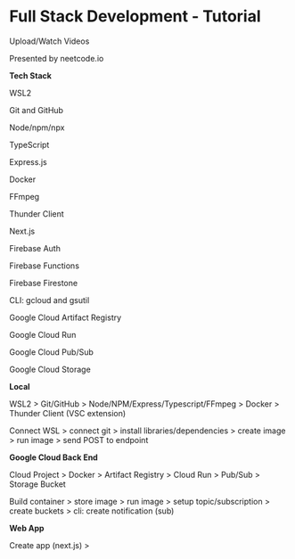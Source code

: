 # Full Stack Development - Tutorial
Upload/Watch Videos

Presented by neetcode.io

**Tech Stack**

WSL2

Git and GitHub

Node/npm/npx

TypeScript

Express.js

Docker

FFmpeg

Thunder Client

Next.js

Firebase Auth

Firebase Functions

Firebase Firestone

CLI: gcloud and gsutil

Google Cloud Artifact Registry

Google Cloud Run

Google Cloud Pub/Sub

Google Cloud Storage

**Local**

WSL2 > Git/GitHub > Node/NPM/Express/Typescript/FFmpeg > Docker > Thunder Client (VSC extension)

Connect WSL > connect git > install libraries/dependencies > create image > run image > send POST to endpoint

**Google Cloud Back End**

Cloud Project > Docker > Artifact Registry > Cloud Run > Pub/Sub > Storage Bucket

Build container > store image > run image > setup topic/subscription > create buckets > cli: create notification (sub)

**Web App**

Create app (next.js) > 
